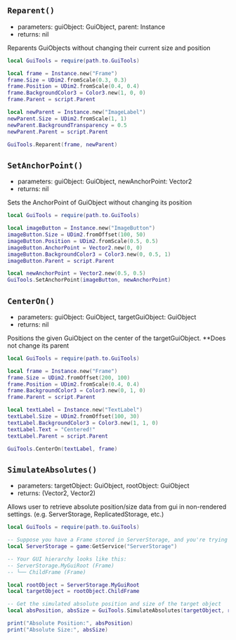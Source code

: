 ## `Reparent()`

* parameters: guiObject: GuiObject, parent: Instance
* returns: nil

Reparents GuiObjects without changing their current size and position

```lua
local GuiTools = require(path.to.GuiTools)

local frame = Instance.new("Frame")
frame.Size = UDim2.fromScale(0.3, 0.3)
frame.Position = UDim2.fromScale(0.4, 0.4)
frame.BackgroundColor3 = Color3.new(1, 0, 0)
frame.Parent = script.Parent

local newParent = Instance.new("ImageLabel")
newParent.Size = UDim2.fromScale(1, 1)
newParent.BackgroundTransparency = 0.5
newParent.Parent = script.Parent

GuiTools.Reparent(frame, newParent)
```

## `SetAnchorPoint()`

* parameters: guiObject: GuiObject, newAnchorPoint: Vector2
* returns: nil

Sets the AnchorPoint of GuiObject without changing its position

```lua
local GuiTools = require(path.to.GuiTools)

local imageButton = Instance.new("ImageButton")
imageButton.Size = UDim2.fromOffset(100, 50)
imageButton.Position = UDim2.fromScale(0.5, 0.5)
imageButton.AnchorPoint = Vector2.new(0, 0)
imageButton.BackgroundColor3 = Color3.new(0, 0.5, 1)
imageButton.Parent = script.Parent

local newAnchorPoint = Vector2.new(0.5, 0.5)
GuiTools.SetAnchorPoint(imageButton, newAnchorPoint)
```

## `CenterOn()`

* parameters: guiObject: GuiObject, targetGuiObject: GuiObject
* returns: nil

Positions the given GuiObject on the center of the targetGuiObject. **Does not change its parent

```lua
local GuiTools = require(path.to.GuiTools)

local frame = Instance.new("Frame")
frame.Size = UDim2.fromOffset(200, 100)
frame.Position = UDim2.fromScale(0.4, 0.4)
frame.BackgroundColor3 = Color3.new(0, 1, 0)
frame.Parent = script.Parent

local textLabel = Instance.new("TextLabel")
textLabel.Size = UDim2.fromOffset(100, 30)
textLabel.BackgroundColor3 = Color3.new(1, 1, 0)
textLabel.Text = "Centered!"
textLabel.Parent = script.Parent

GuiTools.CenterOn(textLabel, frame)
```

## `SimulateAbsolutes()`

* parameters: targetObject: GuiObject, rootObject: GuiObject
* returns: (Vector2, Vector2)

Allows user to retrieve absolute position/size data from gui in non-rendered settings. (e.g. ServerStorage, ReplicatedStorage, etc.)

```lua
local GuiTools = require(path.to.GuiTools)

-- Suppose you have a Frame stored in ServerStorage, and you're trying to simulate its layout
local ServerStorage = game:GetService("ServerStorage")

-- Your GUI hierarchy looks like this:
-- ServerStorage.MyGuiRoot (Frame)
-- └── ChildFrame (Frame)

local rootObject = ServerStorage.MyGuiRoot
local targetObject = rootObject.ChildFrame

-- Get the simulated absolute position and size of the target object
local absPosition, absSize = GuiTools.SimulateAbsolutes(targetObject, rootObject)

print("Absolute Position:", absPosition)
print("Absolute Size:", absSize)
```
